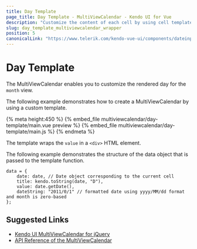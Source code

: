 ```yaml
---
title: Day Template
page_title: Day Template - MultiViewCalendar - Kendo UI for Vue
description: "Customize the content of each cell by using cell templates in the Kendo UI MultiViewCalendar Vue wrapper."
slug: day_template_multiviewcalendar_wrapper
position: 5
canonicalLink: "https://www.telerik.com/kendo-vue-ui/components/dateinputs/multiview-calendar/"
---
```


# Day Template

The MultiViewCalendar enables you to customize the rendered day for the `month` view.

The following example demonstrates how to create a MultiViewCalendar by using a custom template.

{% meta height:450 %}
{% embed_file multiviewcalendar/day-template/main.vue preview %}
{% embed_file multiviewcalendar/day-template/main.js %}
{% endmeta %}

The template wraps the `value` in a `<div>` HTML element.

The following example demonstrates the structure of the data object that is passed to the template function.

```js-no-run
data = {
    date: date, // Date object corresponding to the current cell
    title: kendo.toString(date, "D"),
    value: date.getDate(),
    dateString: "2011/0/1" // formatted date using yyyy/MM/dd format and month is zero-based
};
```

## Suggested Links

* [Kendo UI MultiViewCalendar for jQuery](https://docs.telerik.com/kendo-ui/controls/scheduling/multiviewcalendar/overview)
* [API Reference of the MultiViewCalendar](https://docs.telerik.com/kendo-ui/api/javascript/ui/multiviewcalendar)

